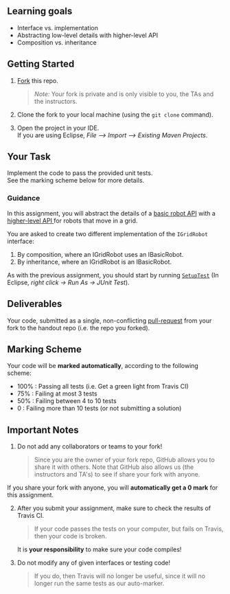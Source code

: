 ## Learning goals

 * Interface vs. implementation
 * Abstracting low-level details with higher-level API
 * Composition vs. inheritance

## Getting Started

 1. [Fork][github-fork] this repo.

     > _Note:_ Your fork is private and is only visible to you, the TAs and the instructors.

 2. Clone the fork to your local machine (using the `git clone` command).
 
 3. Open the project in your IDE.       
    If you are using Eclipse, _File --> Import --> Existing Maven Projects_.


## Your Task

Implement the code to pass the provided unit tests.        
See the marking scheme below for more details.

### Guidance
 
In this assignment, you will abstract the details of a [basic robot API](/src/main/java/edu/toronto/csc301/IBasicRobot.java) 
with a [higher-level API ](/src/main/java/edu/toronto/csc301/IGridRobot.java) for robots that move in a grid.

You are asked to create two different implementation of the `IGridRobot` interface:

 1. By composition, where an IGridRobot uses an IBasicRobot.
 2. By inheritance, where an IGridRobot is an IBasicRobot.
  
As with the previous assignment, you should start by running 
[`SetupTest`](src/test/java/edu/toronto/csc301/SetupTest.java) 
(In Eclipse, _right click -> Run As -> JUnit Test_). 


## Deliverables

Your code, submitted as a single, non-conflicting [pull-request][github-pull-requests] from your fork to the handout repo (i.e. the repo you forked).

## Marking Scheme

Your code will be **marked automatically**, according to the following scheme:

 * 100% : Passing all tests (i.e. Get a green light from Travis CI)
 * 75%  : Failing at most 3 tests
 * 50%  : Failing between 4 to 10 tests
 * 0    : Failing more than 10 tests (or not submitting a solution)


## Important Notes

 1. Do not add any collaborators or teams to your fork!

    > Since you are the owner of your fork repo, GitHub allows you to share it with
others. Note that GitHub also allows us (the instructors and TA's) to see if
share your fork with anyone.

  If you share your fork with anyone, you will **automatically get a 0 mark** for this assignment.
  
 2. After you submit your assignment, make sure to check the results of Travis CI.
 
     > If your code passes the tests on your computer, but fails on Travis, then your code is broken.       

    It is **your responsibility** to make sure your code compiles!
  
 3. Do not modify any of given interfaces or testing code!
 
    > If you do, then Travis will no longer be useful, since it will no longer run the same tests as our auto-marker.
    


[github-guides]: https://guides.github.com/ "GitHub guides"
[github-fork]: https://guides.github.com/activities/forking/ "Guide to GitHub fork"
[github-pull-requests]: https://help.github.com/articles/using-pull-requests/ "Guide to GitHub Pull-Requests"